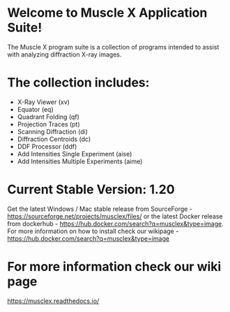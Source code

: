 # Welcome to Muscle X Application Suite! 
The Muscle X program suite is a collection of programs intended to assist with analyzing diffraction X-ray images. 

# The collection includes:
* X-Ray Viewer (xv)
* Equator (eq)
* Quadrant Folding (qf)
* Projection Traces (pt)
* Scanning Diffraction (di)
* Diffraction Centroids (dc)
* DDF Processor (ddf)
* Add Intensities Single Experiment (aise)
* Add Intensities Multiple Experiments (aime)

# Current Stable Version: 1.20
Get the latest Windows / Mac stable release from SourceForge - https://sourceforge.net/projects/musclex/files/ or the latest Docker release from dockerhub - https://hub.docker.com/search?q=musclex&type=image. For more information on how to install check our wikipage - https://hub.docker.com/search?q=musclex&type=image

# For more information check our wiki page 
https://musclex.readthedocs.io/

